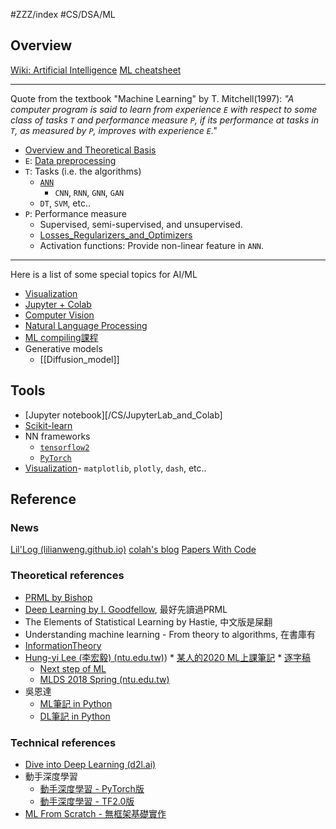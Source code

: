 #ZZZ/index #CS/DSA/ML

## Overview
    
[Wiki: Artificial Intelligence](https://en.wikipedia.org/wiki/Artificial_intelligence)
[ML cheatsheet](https://ml-cheatsheet.readthedocs.io/en/latest/)

----

Quote from the textbook "Machine Learning" by T. Mitchell(1997): *"A computer program is said to learn from experience `E` with respect to some class of tasks `T` and performance measure `P`, if its performance at tasks in `T`, as measured by `P`, improves with experience `E`."*

* [Overview and Theoretical Basis](/Math/InformationTheory.md)
* `E`: [Data preprocessing](Data_preprocessing.md)
* `T`: Tasks (i.e. the algorithms)
   * [`ANN`](NeuralNetwork.md)
        * `CNN`, `RNN`, `GNN`, `GAN`
    * `DT`, `SVM`, etc..
* `P`: Performance measure
    * Supervised, semi-supervised, and unsupervised.
    * [Losses_Regularizers_and_Optimizers](Losses_Regularizers_and_Optimizers.md)
    * Activation functions: Provide non-linear feature in `ANN`.

----

Here is a list of some special topics for AI/ML

* [Visualization](Visualization.md)
* [Jupyter + Colab](/CS/JupyterLab_and_Colab.md)
* [Computer Vision](ComputerVision.md)
* [Natural Language Processing](NaturalLanguageProcessing.md)
* [ML compiling課程](https://mlc.ai/summer22-zh/)
* Generative models
    * [[Diffusion_model]]
            
## Tools

* [Jupyter notebook][/CS/JupyterLab_and_Colab]
* [Scikit-learn](https://scikit-learn.org/stable/user_guide.html)
* NN frameworks
    * [`tensorflow2`](Tensorflow2.md)
    * [`PyTorch`](PyTorch.md)
* [Visualization](Visualization.md)- `matplotlib`, `plotly`, `dash`, etc..

## Reference

### News

[Lil'Log (lilianweng.github.io)](https://lilianweng.github.io/)
[colah's blog](https://colah.github.io/)
[Papers With Code](https://paperswithcode.com/)

### Theoretical references

* [PRML by Bishop](https://github.com/it-ebooks/it-ebooks-2017-04to06/blob/master/%E6%A8%A1%E5%BC%8F%E8%AF%86%E5%88%AB%E4%B8%8E%E6%9C%BA%E5%99%A8%E5%AD%A6%E4%B9%A0%E4%B8%AD%E6%96%87%E7%89%88%EF%BC%88%E9%A9%AC%E6%98%A5%E9%B9%8F%EF%BC%89.pdf)
* [Deep Learning by I. Goodfellow](https://github.com/exacity/deeplearningbook-chinese), 最好先讀過PRML
* The Elements of Statistical Learning by Hastie, 中文版是屎翻
* Understanding machine learning - From theory to algorithms, 在書庫有
* [InformationTheory](/Math/InformationTheory.md)
* [Hung-yi Lee (李宏毅) (ntu.edu.tw)](https://speech.ee.ntu.edu.tw/~hylee/index.php))
        * [某人的2020 ML上課筆記](https://hackmd.io/@shaoeChen/B1CoXxvmm/)
        * [逐字稿](https://miblue119.github.io/hungyi_lectures/index.html)
    * [Next step of ML](https://www.youtube.com/watch?v=XnyM3-xtxHs&list=PLJV_el3uVTsOK_ZK5L0Iv_EQoL1JefRL4)
    * [MLDS 2018 Spring (ntu.edu.tw)](https://speech.ee.ntu.edu.tw/~hylee/mlds/2018-spring.php)
* 吳恩達
    * [ML筆記 in Python](https://github.com/fengdu78/Coursera-ML-AndrewNg-Notes)
    * [DL筆記 in Python](https://github.com/fengdu78/deeplearning_ai_books)

### Technical references

* [Dive into Deep Learning (d2l.ai)](https://d2l.ai/)
* 動手深度學習
    * [動手深度學習 - PyTorch版](https://tangshusen.me/Dive-into-DL-PyTorch/)
    * [動手深度學習 - TF2.0版](https://trickygo.github.io/Dive-into-DL-TensorFlow2.0/)
* [ML From Scratch - 無框架基礎實作](https://github.com/eriklindernoren/ML-From-Scratch)